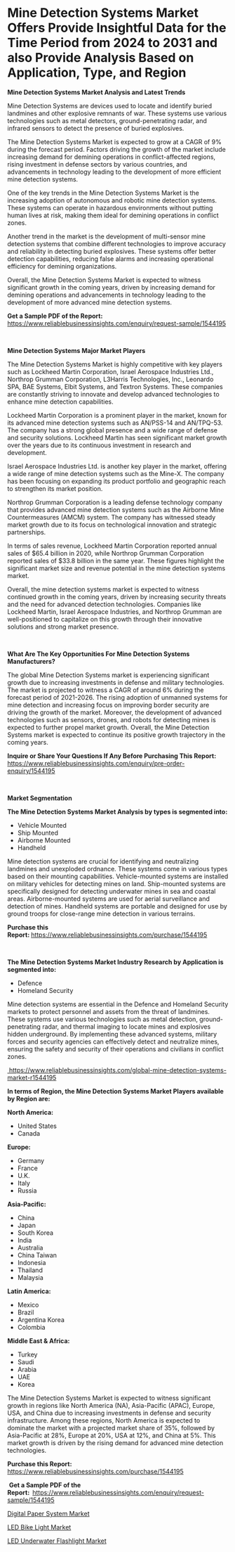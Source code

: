 <p><h1>Mine Detection Systems Market Offers Provide Insightful Data for the Time Period from 2024 to 2031 and also Provide Analysis Based on Application, Type, and Region</h1></p><p><strong>Mine Detection Systems Market Analysis and Latest Trends</strong></p>
<p><p>Mine Detection Systems are devices used to locate and identify buried landmines and other explosive remnants of war. These systems use various technologies such as metal detectors, ground-penetrating radar, and infrared sensors to detect the presence of buried explosives.</p><p>The Mine Detection Systems Market is expected to grow at a CAGR of 9% during the forecast period. Factors driving the growth of the market include increasing demand for demining operations in conflict-affected regions, rising investment in defense sectors by various countries, and advancements in technology leading to the development of more efficient mine detection systems.</p><p>One of the key trends in the Mine Detection Systems Market is the increasing adoption of autonomous and robotic mine detection systems. These systems can operate in hazardous environments without putting human lives at risk, making them ideal for demining operations in conflict zones.</p><p>Another trend in the market is the development of multi-sensor mine detection systems that combine different technologies to improve accuracy and reliability in detecting buried explosives. These systems offer better detection capabilities, reducing false alarms and increasing operational efficiency for demining organizations.</p><p>Overall, the Mine Detection Systems Market is expected to witness significant growth in the coming years, driven by increasing demand for demining operations and advancements in technology leading to the development of more advanced mine detection systems.</p></p>
<p><strong>Get a Sample PDF of the Report:&nbsp;</strong> <a href="https://www.reliablebusinessinsights.com/enquiry/request-sample/1544195">https://www.reliablebusinessinsights.com/enquiry/request-sample/1544195</a></p>
<p>&nbsp;</p>
<p><strong>Mine Detection Systems Major Market Players</strong></p>
<p><p>The Mine Detection Systems Market is highly competitive with key players such as Lockheed Martin Corporation, Israel Aerospace Industries Ltd., Northrop Grumman Corporation, L3Harris Technologies, Inc., Leonardo SPA, BAE Systems, Elbit Systems, and Textron Systems. These companies are constantly striving to innovate and develop advanced technologies to enhance mine detection capabilities.</p><p>Lockheed Martin Corporation is a prominent player in the market, known for its advanced mine detection systems such as AN/PSS-14 and AN/TPQ-53. The company has a strong global presence and a wide range of defense and security solutions. Lockheed Martin has seen significant market growth over the years due to its continuous investment in research and development.</p><p>Israel Aerospace Industries Ltd. is another key player in the market, offering a wide range of mine detection systems such as the Mine-X. The company has been focusing on expanding its product portfolio and geographic reach to strengthen its market position.</p><p>Northrop Grumman Corporation is a leading defense technology company that provides advanced mine detection systems such as the Airborne Mine Countermeasures (AMCM) system. The company has witnessed steady market growth due to its focus on technological innovation and strategic partnerships.</p><p>In terms of sales revenue, Lockheed Martin Corporation reported annual sales of $65.4 billion in 2020, while Northrop Grumman Corporation reported sales of $33.8 billion in the same year. These figures highlight the significant market size and revenue potential in the mine detection systems market.</p><p>Overall, the mine detection systems market is expected to witness continued growth in the coming years, driven by increasing security threats and the need for advanced detection technologies. Companies like Lockheed Martin, Israel Aerospace Industries, and Northrop Grumman are well-positioned to capitalize on this growth through their innovative solutions and strong market presence.</p></p>
<p>&nbsp;</p>
<p><strong>What Are The Key Opportunities For Mine Detection Systems Manufacturers?</strong></p>
<p><p>The global Mine Detection Systems market is experiencing significant growth due to increasing investments in defense and military technologies. The market is projected to witness a CAGR of around 6% during the forecast period of 2021-2026. The rising adoption of unmanned systems for mine detection and increasing focus on improving border security are driving the growth of the market. Moreover, the development of advanced technologies such as sensors, drones, and robots for detecting mines is expected to further propel market growth. Overall, the Mine Detection Systems market is expected to continue its positive growth trajectory in the coming years.</p></p>
<p><strong>Inquire or Share Your Questions If Any Before Purchasing This Report:</strong> <a href="https://www.reliablebusinessinsights.com/enquiry/pre-order-enquiry/1544195">https://www.reliablebusinessinsights.com/enquiry/pre-order-enquiry/1544195</a></p>
<p>&nbsp;</p>
<p><strong>Market Segmentation</strong></p>
<p><strong>The Mine Detection Systems Market Analysis by types is segmented into:</strong></p>
<p><ul><li>Vehicle Mounted</li><li>Ship Mounted</li><li>Airborne Mounted</li><li>Handheld</li></ul></p>
<p><p>Mine detection systems are crucial for identifying and neutralizing landmines and unexploded ordnance. These systems come in various types based on their mounting capabilities. Vehicle-mounted systems are installed on military vehicles for detecting mines on land. Ship-mounted systems are specifically designed for detecting underwater mines in sea and coastal areas. Airborne-mounted systems are used for aerial surveillance and detection of mines. Handheld systems are portable and designed for use by ground troops for close-range mine detection in various terrains.</p></p>
<p><strong>Purchase this Report:&nbsp;</strong><a href="https://www.reliablebusinessinsights.com/purchase/1544195">https://www.reliablebusinessinsights.com/purchase/1544195</a></p>
<p>&nbsp;</p>
<p><strong>The Mine Detection Systems Market Industry Research by Application is segmented into:</strong></p>
<p><ul><li>Defence</li><li>Homeland Security</li></ul></p>
<p><p>Mine detection systems are essential in the Defence and Homeland Security markets to protect personnel and assets from the threat of landmines. These systems use various technologies such as metal detection, ground-penetrating radar, and thermal imaging to locate mines and explosives hidden underground. By implementing these advanced systems, military forces and security agencies can effectively detect and neutralize mines, ensuring the safety and security of their operations and civilians in conflict zones.</p></p>
<p><a href="https://www.reliablebusinessinsights.com/global-mine-detection-systems-market-r1544195">&nbsp;https://www.reliablebusinessinsights.com/global-mine-detection-systems-market-r1544195</a></p>
<p><strong>In terms of Region, the Mine Detection Systems Market Players available by Region are:</strong></p>
<p>
    <p> <strong> North America: </strong>
        <ul>
            <li>United States</li>
            <li>Canada</li>
        </ul>
        </p> 
    <p> <strong> Europe: </strong>
        <ul>
            <li>Germany</li>
            <li>France</li>
            <li>U.K.</li>
            <li>Italy</li>
            <li>Russia</li>
        </ul>
        </p> 
    <p> <strong> Asia-Pacific: </strong>
        <ul>
            <li>China</li>
            <li>Japan</li>
            <li>South Korea</li>
            <li>India</li>
            <li>Australia</li>
            <li>China Taiwan</li>
            <li>Indonesia</li>
            <li>Thailand</li>
            <li>Malaysia</li>
        </ul>
        </p> 
    <p> <strong> Latin America: </strong>
        <ul>
            <li>Mexico</li>
            <li>Brazil</li>
            <li>Argentina Korea</li>
            <li>Colombia</li>
        </ul>
        </p> 
    <p> <strong> Middle East & Africa: </strong>
        <ul>
            <li>Turkey</li>
            <li>Saudi</li>
            <li>Arabia</li>
            <li>UAE</li>
            <li>Korea</li>
        </ul>
    </p>
    </p>
<p><p>The Mine Detection Systems Market is expected to witness significant growth in regions like North America (NA), Asia-Pacific (APAC), Europe, USA, and China due to increasing investments in defense and security infrastructure. Among these regions, North America is expected to dominate the market with a projected market share of 35%, followed by Asia-Pacific at 28%, Europe at 20%, USA at 12%, and China at 5%. This market growth is driven by the rising demand for advanced mine detection technologies.</p></p>
<p><strong>Purchase this Report: </strong><a href="https://www.reliablebusinessinsights.com/purchase/1544195">https://www.reliablebusinessinsights.com/purchase/1544195</a></p>
<p>&nbsp;<strong>Get a Sample PDF of the Report:&nbsp;&nbsp;</strong><a href="https://www.reliablebusinessinsights.com/enquiry/request-sample/1544195">https://www.reliablebusinessinsights.com/enquiry/request-sample/1544195</a></p>
<p><strong></strong></p>
<p><p><a href="https://github.com/courtnhaw34343/Market-Research-Report-List-1/blob/main/digital-paper-system-market.md">Digital Paper System Market</a></p><p><a href="https://github.com/smithy59/Market-Research-Report-List-1/blob/main/led-bike-light-market.md">LED Bike Light Market</a></p><p><a href="https://github.com/jackCarlson644/Market-Research-Report-List-1/blob/main/led-underwater-flashlight-market.md">LED Underwater Flashlight Market</a></p></p>